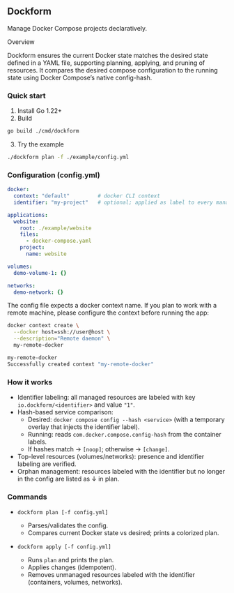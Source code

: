 ## Dockform

Manage Docker Compose projects declaratively.

Overview

Dockform ensures the current Docker state matches the desired state defined in a YAML file, supporting planning, applying, and pruning of resources. It compares the desired compose configuration to the running state using Docker Compose’s native config-hash.

### Quick start

1) Install Go 1.22+
2) Build

```sh
go build ./cmd/dockform
```

3) Try the example

```sh
./dockform plan -f ./example/config.yml
```

### Configuration (config.yml)

```yaml
docker:
  context: "default"         # docker CLI context
  identifier: "my-project"   # optional; applied as label to every managed resource

applications:
  website:
    root: ./example/website
    files:
      - docker-compose.yaml
    project:
      name: website

volumes:
  demo-volume-1: {}

networks:
  demo-network: {}
```

The config file expects a docker context name. If you plan to work with a remote machine, please configure the context before running the app:

```sh
docker context create \
  --docker host=ssh://user@host \
  --description="Remote daemon" \
  my-remote-docker

my-remote-docker
Successfully created context "my-remote-docker"
```

### How it works

- Identifier labeling: all managed resources are labeled with key `io.dockform/<identifier>` and value `"1"`.
- Hash-based service comparison:
  - Desired: `docker compose config --hash <service>` (with a temporary overlay that injects the identifier label).
  - Running: reads `com.docker.compose.config-hash` from the container labels.
  - If hashes match → `[noop]`; otherwise → `[change]`.
- Top-level resources (volumes/networks): presence and identifier labeling are verified.
- Orphan management: resources labeled with the identifier but no longer in the config are listed as ↓ in plan.

### Commands

- `dockform plan [-f config.yml]`
  - Parses/validates the config.
  - Compares current Docker state vs desired; prints a colorized plan.

- `dockform apply [-f config.yml]`
  - Runs `plan` and prints the plan.
  - Applies changes (idempotent).
  - Removes unmanaged resources labeled with the identifier (containers, volumes, networks).

